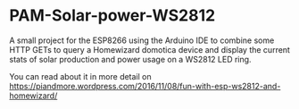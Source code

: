 # PAM-Solar-power-WS2812

A small project for the ESP8266 using the Arduino IDE to combine some HTTP GETs to query a Homewizard domotica device and display the current stats of solar production and power usage on a WS2812 LED ring.

You can read about it in more detail on https://piandmore.wordpress.com/2016/11/08/fun-with-esp-ws2812-and-homewizard/
